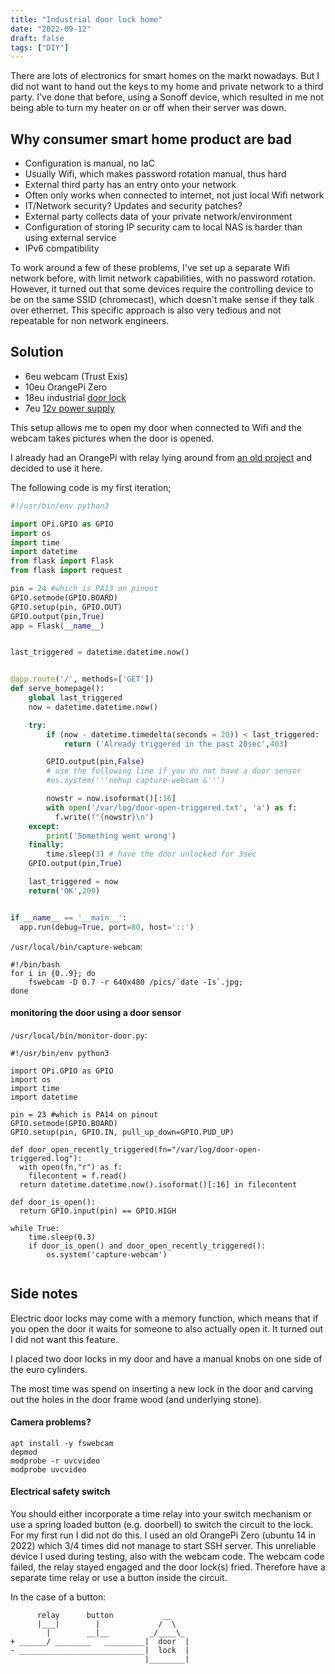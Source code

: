 ```yaml
---
title: "Industrial door lock home"
date: "2022-09-12"
draft: false
tags: ["DIY"]
---
```


There are lots of electronics for smart homes on the markt nowadays.
But I did not want to hand out the keys to my home and private network
to a third party.
I've done that before, using a Sonoff device,
which resulted in me not being able to turn my heater on or off when their server was down.

## Why consumer smart home product are bad

- Configuration is manual, no IaC
- Usually Wifi, which makes password rotation manual, thus hard
- External third party has an entry onto your network
- Often only works when connected to internet, not just local Wifi network
- IT/Network security? Updates and security patches?
- External party collects data of your private network/environment
- Configuration of storing IP security cam to local NAS is harder than using external service
- IPv6 compatibility

To work around a few of these problems,
I've set up a separate Wifi network before,
with limit network capabilities,
with no password rotation.
However, it turned out that some devices require the controlling device to be on the same SSID (chromecast),
which doesn't make sense if they talk over ethernet.
This specific approach is also very tedious and not repeatable for non network engineers.

## Solution

- 6eu webcam (Trust Exis)
- 10eu OrangePi Zero
- 18eu industrial [door lock](https://www.leroymerlin.pt/pesquisa/Testa%20eletrica?orderby=priceup&price-filter=10%2C36&price-filter-low=&price-filter-high=&selectorderby=priceup&filterprice=true)
- 7eu [12v power supply](https://www.leroymerlin.pt/Produtos/Eletricidade-e-domotica/Casquilhos-e-acessorios-iluminacao/WPR_REF_17683981)

This setup allows me to open my door when connected to Wifi
and the webcam takes pictures when the door is opened.

I already had an OrangePi with relay lying around from
[an old project](https://blog.lent.ink/post/diy-cheatsheet/)
and decided to use it here.

The following code is my first iteration;

```python
#!/usr/bin/env python3

import OPi.GPIO as GPIO
import os
import time
import datetime
from flask import Flask
from flask import request

pin = 24 #which is PA13 on pinout
GPIO.setmode(GPIO.BOARD)
GPIO.setup(pin, GPIO.OUT)
GPIO.output(pin,True)
app = Flask(__name__)


last_triggered = datetime.datetime.now()


@app.route('/', methods=['GET'])
def serve_homepage():
    global last_triggered
    now = datetime.datetime.now()

    try:
        if (now - datetime.timedelta(seconds = 20)) < last_triggered:
            return ('Already triggered in the past 20sec',403)

        GPIO.output(pin,False)
        # use the following line if you do not have a door sensor
        #os.system('''nohup capture-webcam &''')

        nowstr = now.isoformat()[:16]
        with open('/var/log/door-open-triggered.txt', 'a') as f:
          f.write(f"{nowstr}\n")
    except:
        print('Something went wrong')
    finally:
        time.sleep(3) # have the door unlocked for 3sec
    GPIO.output(pin,True)

    last_triggered = now
    return('OK',200)


if __name__ == '__main__':
  app.run(debug=True, port=80, host='::')
```

`/usr/local/bin/capture-webcam`:
```
#!/bin/bash
for i in {0..9}; do
    fswebcam -D 0.7 -r 640x480 /pics/`date -Is`.jpg;
done
```

#### monitoring the door using a door sensor

`/usr/local/bin/monitor-door.py`:
```
#!/usr/bin/env python3

import OPi.GPIO as GPIO
import os
import time
import datetime

pin = 23 #which is PA14 on pinout
GPIO.setmode(GPIO.BOARD)
GPIO.setup(pin, GPIO.IN, pull_up_down=GPIO.PUD_UP)

def door_open_recently_triggered(fn="/var/log/door-open-triggered.log"):
  with open(fn,"r") as f:
    filecontent = f.read()
  return datetime.datetime.now().isoformat()[:16] in filecontent

def door_is_open():
  return GPIO.input(pin) == GPIO.HIGH

while True:
    time.sleep(0.3)
    if door_is_open() and door_open_recently_triggered():
        os.system('capture-webcam')


```

## Side notes

Electric door locks may come with a memory function,
which means that if you open the door it waits for someone to also actually open it.
It turned out I did not want this feature.

I placed two door locks in my door and have a manual knobs on one side of the euro cylinders.

The most time was spend on inserting a new lock in the door
and carving out the holes in the door frame wood (and underlying stone).


#### Camera problems?

```
apt install -y fswebcam
depmod
modprobe -r uvcvideo
modprobe uvcvideo
```

#### Electrical safety switch

You should either incorporate a time relay into your switch mechanism
or use a spring loaded button (e.g. doorbell) to switch the circuit to the lock.
For my first run I did not do this.
I used an old OrangePi Zero (ubuntu 14 in 2022) which 3/4 times did not manage to start SSH server.
This unreliable device I used during testing, also with the webcam code.
The webcam code failed, the relay stayed engaged and the door lock(s) fried.
Therefore have a separate time relay or use a button inside the circuit.

In the case of a button:

```
      relay      button           __
      |___|        |             /  \
        |        __|__         _/____\_
+ ______/ ________   _________|  door  |
- ____________________________|  lock  |
                              |________|
```
